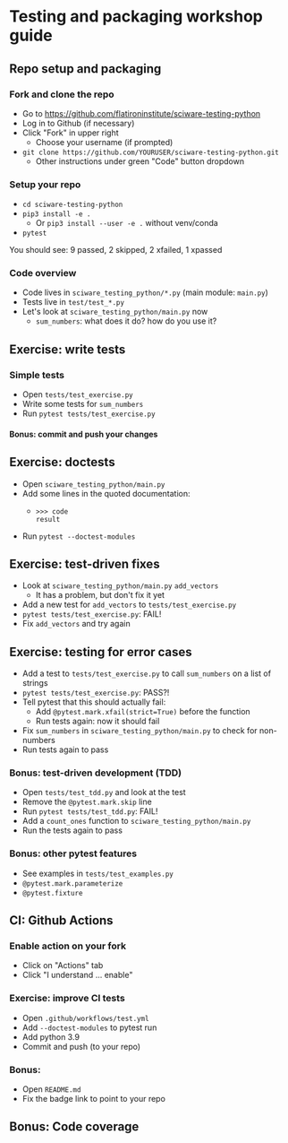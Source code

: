 # Testing and packaging workshop guide


## Repo setup and packaging

### Fork and clone the repo

- Go to https://github.com/flatironinstitute/sciware-testing-python
- Log in to Github (if necessary)
- Click "Fork" in upper right
   - Choose your username (if prompted)
- `git clone https://github.com/YOURUSER/sciware-testing-python.git`
   - Other instructions under green "Code" button dropdown


### Setup your repo

- `cd sciware-testing-python`
- `pip3 install -e .`
   - Or `pip3 install --user -e .` without venv/conda
- `pytest`

You should see: 9 passed, 2 skipped, 2 xfailed, 1 xpassed


### Code overview

- Code lives in `sciware_testing_python/*.py` (main module: `main.py`)
- Tests live in `test/test_*.py`
- Let's look at `sciware_testing_python/main.py` now
   - `sum_numbers`: what does it do? how do you use it?


## Exercise: write tests

### Simple tests

- Open `tests/test_exercise.py`
- Write some tests for `sum_numbers`
- Run `pytest tests/test_exercise.py`

#### Bonus: commit and push your changes


## Exercise: doctests

- Open `sciware_testing_python/main.py`
- Add some lines in the quoted documentation:
   - ```
     >>> code
     result
     ```
- Run `pytest --doctest-modules`


## Exercise: test-driven fixes

- Look at `sciware_testing_python/main.py` `add_vectors`
   - It has a problem, but don't fix it yet
- Add a new test for `add_vectors` to `tests/test_exercise.py`
- `pytest tests/test_exercise.py`: FAIL!
- Fix `add_vectors` and try again


## Exercise: testing for error cases

- Add a test to `tests/test_exercise.py` to call `sum_numbers` on a list of strings
- `pytest tests/test_exercise.py`: PASS?!
- Tell pytest that this should actually fail:
   - Add `@pytest.mark.xfail(strict=True)` before the function
   - Run tests again: now it should fail
- Fix `sum_numbers` in `sciware_testing_python/main.py` to check for non-numbers
- Run tests again to pass


### Bonus: test-driven development (TDD)

- Open `tests/test_tdd.py` and look at the test
- Remove the `@pytest.mark.skip` line
- Run `pytest tests/test_tdd.py`: FAIL!
- Add a `count_ones` function to `sciware_testing_python/main.py`
- Run the tests again to pass


### Bonus: other pytest features

- See examples in `tests/test_examples.py`
- `@pytest.mark.parameterize`
- `@pytest.fixture`



## CI: Github Actions

### Enable action on your fork

- Click on "Actions" tab
- Click "I understand ... enable"


### Exercise: improve CI tests

- Open `.github/workflows/test.yml`
- Add `--doctest-modules` to pytest run
- Add python 3.9
- Commit and push (to your repo)


### Bonus: 

- Open `README.md`
- Fix the badge link to point to your repo



## Bonus: Code coverage
